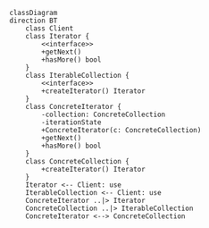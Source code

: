 ﻿```mermaid
classDiagram
direction BT
    class Client
    class Iterator {
        <<interface>>
        +getNext()
        +hasMore() bool
    }
    class IterableCollection {
        <<interface>>
        +createIterator() Iterator
    }
    class ConcreteIterator {
        -collection: ConcreteCollection
        -iterationState
        +ConcreteIterator(c: ConcreteCollection)
        +getNext()
        +hasMore() bool
    }
    class ConcreteCollection {
        +createIterator() Iterator
    }
    Iterator <-- Client: use
    IterableCollection <-- Client: use
    ConcreteIterator ..|> Iterator
    ConcreteCollection ..|> IterableCollection
    ConcreteIterator <--> ConcreteCollection

```